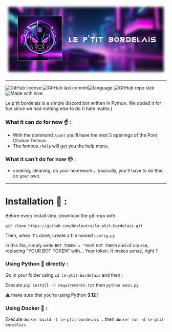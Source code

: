 ![banner](Assets/banner.png)

---

![GitHub license](https://img.shields.io/github/license/oneloutre/le-ptit-bordelais) ![GitHub last commit](https://img.shields.io/github/last-commit/oneloutre/le-ptit-bordelais)![language](https://img.shields.io/badge/language-python-blue) ![GitHub repo size](https://img.shields.io/github/repo-size/oneloutre/le-ptit-bordelais) ![Made with love](https://img.shields.io/badge/%E2%9D%A4%EF%B8%8F_Made_with-love-red) 

Le p'tit bordelais is a simple discord bot written in Python.
We coded it for fun since we had nothing else to do (I hate maths.)


### What it can do for now :point_up: :

- With the command `/pont` you'll have the next 5 openings of the Pont Chaban Delmas
- The famous `/help` will get you the help menu.

### What it **can't** do for now :unamused: :

- cooking, cleaning, do your homework... basically, you'll have to do this on your own.

---

# Installation :wrench: :

Before every install step, download the git repo with

```git clone https://github.com/Oneloutre/le-ptit-bordelais.git```

Then, when it's done, create a file named `config.py`

in this file, simply write `BOT_TOKEN = "YOUR BOT TOKEN` and of course, replacing "YOUR BOT TOKEN" with... Your token. It makes sense, right ?

### Using Python :snake: directly :

Go in your folder using `cd le-ptit-bordelais` and then :

Execute `pip install -r requirements.txt` then `python main.py`

:warning: make sure that you're using Python **3.12** !

### Using Docker :whale: :

Execute `docker build -t le-ptit-bordelais .` then `docker run -d le-ptit-bordelais`


